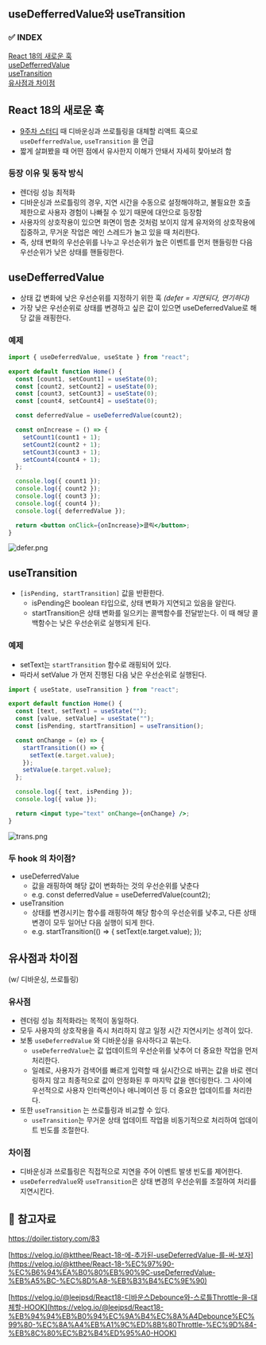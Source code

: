 ## useDefferredValue와 useTransition

### ✅ INDEX

[React 18의 새로운 훅](#react-18의-새로운-훅)  
[useDefferredValue](#usedefferredvalue)  
[useTransition](#usetransition)  
[유사점과 차이점](#유사점과-차이점)

## React 18의 새로운 훅

- [9주차 스터디]() 때 디바운싱과 쓰로틀링을 대체할 리액트 훅으로 `useDefferredValue`, `useTransition` 을 언급
- 짧게 살펴봤을 때 어떤 점에서 유사한지 이해가 안돼서 자세히 찾아보려 함

### 등장 이유 및 동작 방식

- 렌더링 성능 최적화
- 디바운싱과 쓰로틀링의 경우, 지연 시간을 수동으로 설정해야하고, 불필요한 호출 제한으로 사용자 경험이 나빠질 수 있기 때문에 대안으로 등장함
- 사용자의 상호작용이 있으면 화면이 멈춘 것처럼 보이지 않게 유저와의 상호작용에 집중하고, 무거운 작업은 메인 스레드가 놀고 있을 때 처리한다.
- 즉, 상태 변화의 우선순위를 나누고 우선순위가 높은 이벤트를 먼저 핸들링한 다음 우선순위가 낮은 상태를 핸들링한다.

## useDefferredValue

- 상태 값 변화에 낮은 우선순위를 지정하기 위한 훅 _(defer = 지연되다, 연기하다)_
- 가장 낮은 우선순위로 상태를 변경하고 싶은 값이 있으면 useDeferredValue로 해당 값을 래핑한다.

### 예제

```jsx
import { useDeferredValue, useState } from "react";

export default function Home() {
  const [count1, setCount1] = useState(0);
  const [count2, setCount2] = useState(0);
  const [count3, setCount3] = useState(0);
  const [count4, setCount4] = useState(0);

  const deferredValue = useDeferredValue(count2);

  const onIncrease = () => {
    setCount1(count1 + 1);
    setCount2(count2 + 1);
    setCount3(count3 + 1);
    setCount4(count4 + 1);
  };

  console.log({ count1 });
  console.log({ count2 });
  console.log({ count3 });
  console.log({ count4 });
  console.log({ deferredValue });

  return <button onClick={onIncrease}>클릭</button>;
}
```

![defer.png]()

## useTransition

- `[isPending, startTransition]` 값을 반환한다.
  - isPending은 boolean 타입으로, 상태 변화가 지연되고 있음을 알린다.
  - startTransition은 상태 변화를 일으키는 콜백함수를 전달받는다. 이 때 해당 콜백함수는 낮은 우선순위로 실행되게 된다.

### 예제

- setText는 `startTransition` 함수로 래핑되어 있다.
- 따라서 setValue 가 먼저 진행된 다음 낮은 우선순위로 실행된다.

```jsx
import { useState, useTransition } from "react";

export default function Home() {
  const [text, setText] = useState("");
  const [value, setValue] = useState("");
  const [isPending, startTransition] = useTransition();

  const onChange = (e) => {
    startTransition(() => {
      setText(e.target.value);
    });
    setValue(e.target.value);
  };

  console.log({ text, isPending });
  console.log({ value });

  return <input type="text" onChange={onChange} />;
}
```

![trans.png]()

### 두 hook 의 차이점?

- useDeferredValue
  - 값을 래핑하여 해당 값이 변화하는 것의 우선순위를 낮춘다
  - e.g. const deferredValue = useDeferredValue(count2);
- useTransition
  - 상태를 변경시키는 함수를 래핑하여 해당 함수의 우선순위를 낮추고, 다른 상태변경이 모두 일어난 다음 실행이 되게 한다.
  - e.g. startTransition(() => { setText(e.target.value); });

## 유사점과 차이점

(w/ 디바운싱, 쓰로틀링)

### 유사점

- 렌더링 성능 최적화라는 목적이 동일하다.
- 모두 사용자의 상호작용을 즉시 처리하지 않고 일정 시간 지연시키는 성격이 있다.
- 보통 `useDeferredValue` 와 디바운싱을 유사하다고 묶는다.
  - `useDeferredValue`는 값 업데이트의 우선순위를 낮추어 더 중요한 작업을 먼저 처리한다.
  - 일례로, 사용자가 검색어를 빠르게 입력할 때 실시간으로 바뀌는 값을 바로 렌더링하지 않고 최종적으로 값이 안정화된 후 마지막 값을 렌더링한다. 그 사이에 우선적으로 사용자 인터랙션이나 애니메이션 등 더 중요한 업데이트를 처리한다.
- 또한 `useTransition` 는 쓰로틀링과 비교할 수 있다.
  - `useTransition`는 무거운 상태 업데이트 작업을 비동기적으로 처리하여 업데이트 빈도를 조절한다.

### 차이점

- 디바운싱과 쓰로틀링은 직접적으로 지연을 주어 이벤트 발생 빈도를 제어한다.
- `useDeferredValue`와 `useTransition`은 상태 변경의 우선순위를 조절하여 처리를 지연시킨다.

## 👀 참고자료

https://doiler.tistory.com/83

[https://velog.io/@ktthee/React-18-에-추가된-useDeferredValue-를-써-보자](https://velog.io/@ktthee/React-18-%EC%97%90-%EC%B6%94%EA%B0%80%EB%90%9C-useDeferredValue-%EB%A5%BC-%EC%8D%A8-%EB%B3%B4%EC%9E%90)

[https://velog.io/@leejpsd/React18-디바운스Debounce와-스로틀Throttle-을-대체할-HOOK](https://velog.io/@leejpsd/React18-%EB%94%94%EB%B0%94%EC%9A%B4%EC%8A%A4Debounce%EC%99%80-%EC%8A%A4%EB%A1%9C%ED%8B%80Throttle-%EC%9D%84-%EB%8C%80%EC%B2%B4%ED%95%A0-HOOK)
